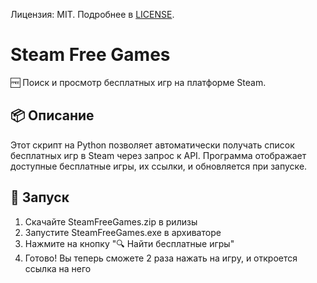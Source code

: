 Лицензия: MIT. Подробнее в [LICENSE](LICENSE).

# Steam Free Games

🆓 Поиск и просмотр бесплатных игр на платформе Steam.

## 📦 Описание

Этот скрипт на Python позволяет автоматически получать список бесплатных игр в Steam через запрос к API. Программа отображает доступные бесплатные игры, их ссылки, и обновляется при запуске.

## 🚀 Запуск

1. Скачайте SteamFreeGames.zip в рилизы
2. Запустите SteamFreeGames.exe в архиваторе
3. Нажмите на кнопку "🔍 Найти бесплатные игры"
4. Готово! Вы теперь сможете 2 раза нажать на игру, и откроется ссылка на него
